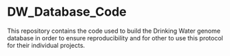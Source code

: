 # DW_Database_Code

This repository contains the code used to build the Drinking Water genome database in order to ensure reproducibility and for other to use this protocol for their individual projects. 
